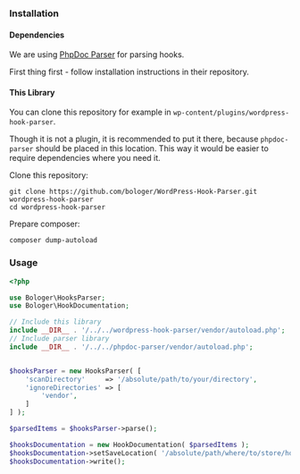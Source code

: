 ### Installation

#### Dependencies 
We are using [PhpDoc Parser](https://github.com/WordPress/phpdoc-parser) for parsing hooks. 

First thing first - follow installation instructions in their repository. 

#### This Library

You can clone this repository for example in `wp-content/plugins/wordpress-hook-parser`. 

Though it is not a plugin, it is recommended to put it there, because `phpdoc-parser` should be placed in this location. 
This way it would be easier to require dependencies where you need it.

Clone this repository: 
```
git clone https://github.com/bologer/WordPress-Hook-Parser.git wordpress-hook-parser
cd wordpress-hook-parser
```

Prepare composer: 

```
composer dump-autoload
```

### Usage 


```php
<?php

use Bologer\HooksParser;
use Bologer\HookDocumentation;

// Include this library
include __DIR__ . '/../../wordpress-hook-parser/vendor/autoload.php';
// Include parser library
include __DIR__ . '/../../phpdoc-parser/vendor/autoload.php';


$hooksParser = new HooksParser( [
	'scanDirectory'     => '/absolute/path/to/your/directory',
	'ignoreDirectories' => [
		'vendor',
	]
] );

$parsedItems = $hooksParser->parse();

$hooksDocumentation = new HookDocumentation( $parsedItems );
$hooksDocumentation->setSaveLocation( '/absolute/path/where/to/store/hooks.md' );
$hooksDocumentation->write();
```